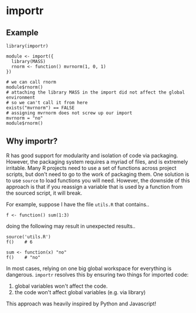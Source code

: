 importr
=======

Example
-------

```
library(importr)

module <- import({
  library(MASS)
  rnorm <- function() mvrnorm(1, 0, 1)
})

# we can call rnorm
module$rnorm()
# attaching the library MASS in the import did not affect the global environment
# so we can't call it from here
exists("mvrnorm") == FALSE
# assigning mvrnorm does not screw up our import
mvrnorm = "no"
module$rnorm()
```

Why importr?
------------

R has good support for modularity and isolation of code via packaging.
However, the packaging system requires a myriad of files, and is extremely irritable.
Many R projects need to use a set of functions across project scripts, but don't need to go to the work of packaging them.
One solution is to use `source` to load functions you will need.
However, the downside of this approach is that if you reassign a variable that is used by a function from the sourced script, it will break.

For example, suppose I have the file `utils.R` that contains..

```
f <- function() sum(1:3)

```

doing the following may result in unexpected results..

```
source('utils.R')
f()    # 6

sum <- function(x) "no"
f()    # "no"
```

In most cases, relying on one big global workspace for everything is dangerous.
`importr` resolves this by ensuring two things for imported code:

1. global variables won't affect the code.
2. the code won't affect global variables (e.g. via library)

This approach was heavily inspired by Python and Javascript!
